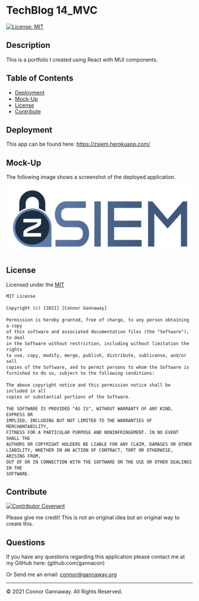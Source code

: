 # TechBlog 14_MVC

[![License: MIT](https://img.shields.io/badge/License-MIT-yellow.svg)](https://opensource.org/licenses/MIT)

## Description

This is a portfolio I created using React with MUI components.

## Table of Contents

- [Deployment](#deployment)
- [Mock-Up](#mock-up)
- [License](#license)
- [Contribute](#contribute)

## Deployment

This app can be found here:
https://zsiem.herokuapp.com/

## Mock-Up

The following image shows a screenshot of the deployed application.

![Integration using Insomnia](./public/Screenshot.png)

## License

Licensed under the [MIT](https://choosealicense.com/licenses/mit/)

    MIT License

    Copyright (c) [2021] [Connor Gannaway]

    Permission is hereby granted, free of charge, to any person obtaining a copy
    of this software and associated documentation files (the "Software"), to deal
    in the Software without restriction, including without limitation the rights
    to use, copy, modify, merge, publish, distribute, sublicense, and/or sell
    copies of the Software, and to permit persons to whom the Software is
    furnished to do so, subject to the following conditions:

    The above copyright notice and this permission notice shall be included in all
    copies or substantial portions of the Software.

    THE SOFTWARE IS PROVIDED "AS IS", WITHOUT WARRANTY OF ANY KIND, EXPRESS OR
    IMPLIED, INCLUDING BUT NOT LIMITED TO THE WARRANTIES OF MERCHANTABILITY,
    FITNESS FOR A PARTICULAR PURPOSE AND NONINFRINGEMENT. IN NO EVENT SHALL THE
    AUTHORS OR COPYRIGHT HOLDERS BE LIABLE FOR ANY CLAIM, DAMAGES OR OTHER
    LIABILITY, WHETHER IN AN ACTION OF CONTRACT, TORT OR OTHERWISE, ARISING FROM,
    OUT OF OR IN CONNECTION WITH THE SOFTWARE OR THE USE OR OTHER DEALINGS IN THE
    SOFTWARE.

## Contribute

[![Contributor Covenant](https://img.shields.io/badge/Contributor%20Covenant-2.0-4baaaa.svg)](code_of_conduct.md)

Please give me credit! This is not an original idea but an original way to create this.

## Questions

If you have any questions regarding this application please contact me at my GitHub here: (github.com/gannacon)

Or Send me an email: connor@gannaway.org

---

© 2021 Connor Gannaway. All Rights Reserved.
